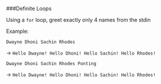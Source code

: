 ###Definite Loops

Using a `for` loop, greet exactly only 4 names from the stdin

Example:

`Dwayne Dhoni Sachin Rhodes `

-> `Hello Dwayne! Hello Dhoni! Hello Sachin! Hello Rhodes!`

`Dwayne Dhoni Sachin Rhodes Ponting` 

-> `Hello Dwayne! Hello Dhoni! Hello Sachin! Hello Rhodes!`